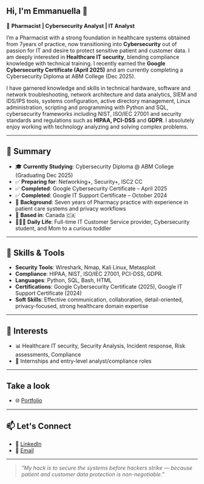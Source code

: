 ##  Hi, I'm Emmanuella 👋 

🔐 **Pharmacist | Cybersecurity Analyst | IT Analyst**

I’m a Pharmacist with a strong foundation in healthcare systems obtained from 7years of practice, now transitioning into **Cybersecurity** out of passion for IT and desire to protect sensitive patient and customer data. I am deeply interested in **Healthcare IT security**, blending compliance knowledge with technical training. I recently earned the **Google Cybersecurity Certificate (April 2025)** and am currently completing a Cybersecurity Diploma at ABM College (Dec 2025). 

I have garnered knowledge and skills in technical hardware, software and network troubleshooting, network architecture and data analytics, SIEM and IDS/IPS tools, systems configuration, active directory management, Linux administration, scripting and programming with Python and SQL, cybersecurity frameworks including NIST, ISO/IEC 27001 and security standards and regulations such as **HIPAA, PCI-DSS** and **GDPR**. I absolutely enjoy working with technology analyzing and solving complex problems.

---

## 🧠 Summary

- 🎓 **Currently Studying**: Cybersecurity Diploma @ ABM College (Graduating Dec 2025)
- ✅ **Preparing for**: Networking+, Security+, ISC2 CC
- ✅ **Completed**: Google Cybersecurity Certificate – April 2025
- ✅ **Completed**: Google IT Support Certificate – October 2024
- 💼 **Background**: Seven years of Pharmacy practice with experience in patient care systems and privacy workflows  
- 📍 **Based in**: Canada 🇨🇦  
- 👨‍👩‍👦 **Daily Life**: Full-time IT Customer Service provider, Cybersecurity student, and Mom to a curious toddler  

---

## 🧰 Skills & Tools

- **Security Tools**: Wireshark, Nmap, Kali Linux, Metasploit  
- **Compliance**: HIPAA, NIST, ISO/IEC 27001, PCI-DSS, GDPR.
- **Languages**: Python, SQL, Bash, HTML  
- **Certifications**: Google Cybersecurity Certificate (2025), Google IT Support Certificate (2024)  
- **Soft Skills**: Effective communication, collaboration, detail-oriented, privacy-focused, strong healthcare domain expertise

----

## 🚀 Interests

- 📊 Healthcare IT security, Security Analysis, Incident response, Risk assessments, Compliance
- 💼 Internships and entry-level analyst/compliance roles  

---

<!--
## 🛠️ Projects in Progress

- 🏥 **Healthcare Breach Response Plan** – Simulating a PHI data breach in a clinic environment  
- 📋 **Privacy Compliance Tracker** – Tool to support PHIPA documentation for small healthcare providers  
- 🔐 **Password Vault CLI** – A basic Python-based encryption vault for learning purposes  

--->

## Take a look

- 🌐 [Portfolio](https://github.com/CyberticElla/cybersecurity-portfolio)

---

## 📫 Let's Connect

- 💼 [LinkedIn](https://www.linkedin.com/in/emmanuella-eke-c)  
- 📧 [Email](mailto:pharm.ella.eke@gmail.com)  

---

>_"My hack is to secure the systems before hackers strike 
— because patient and customer data protection is non-negotiable._"

